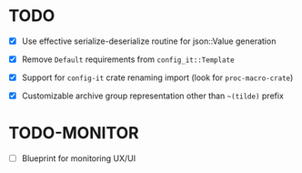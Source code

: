 # TODO

- [x] Use effective serialize-deserialize routine for json::Value generation
- [x] Remove `Default` requirements from `config_it::Template`
- [x] Support for `config-it` crate renaming import (look for `proc-macro-crate`)
- [x] Customizable archive group representation other than `~(tilde)` prefix


# TODO-MONITOR

- [ ] Blueprint for monitoring UX/UI
